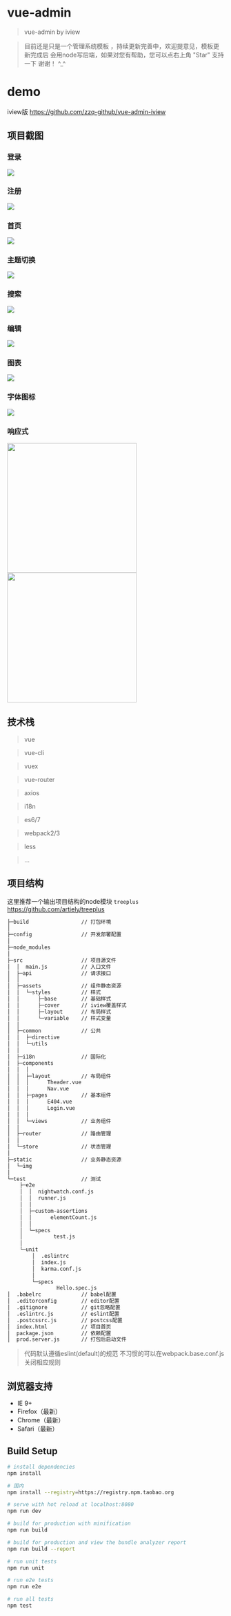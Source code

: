 # vue-admin

> vue-admin by iview

> 目前还是只是一个管理系统模板 ，持续更新完善中，欢迎提意见，模板更新完成后 会用node写后端，如果对您有帮助，您可以点右上角 "Star" 支持一下 谢谢！ ^_^
# demo
iview版 https://github.com/zzq-github/vue-admin-iview

## 项目截图
### 登录
![](img/登录.png)
### 注册
![](img/注册.png)
### 首页
![](img/首页.png)
### 主题切换
![](img/换肤.png)
### 搜索
![](img/搜索.png)
### 编辑
![](img/编辑.png)
### 图表
![](img/图表.png)
### 字体图标
![](img/图标.png)
### 响应式
<img src='img/ip5.png' width='300'> <img src='img/ip5_1.png' width='300'>


## 技术栈
 > vue 

 > vue-cli

 > vuex 

 > vue-router 

 > axios 

 > i18n

 > es6/7

 > webpack2/3

 > less

 > ...

## 项目结构

这里推荐一个输出项目结构的node模块 `treeplus` https://github.com/artiely/treeplus
```bash
├─build                 // 打包环境
│      
├─config                // 开发部署配置
│      
├─node_modules
│  
├─src                   // 项目源文件
│  │  main.js           // 入口文件
│  ├─api                // 请求接口
│  │      
│  ├─assets             // 组件静态资源
│  │  └─styles          // 样式
│  │      ├─base        // 基础样式
│  │      ├─cover       // iview覆盖样式
│  │      ├─layout      // 布局样式
│  │      └─variable    // 样式变量
│  │              
│  ├─common             // 公共
│  │  ├─directive       
│  │  └─utils           
│  │  
│  ├─i18n               // 国际化
│  ├─components     
│  │  │  
│  │  ├─layout          // 布局组件
│  │  │      Theader.vue
│  │  │      Nav.vue
│  │  ├─pages           // 基本组件
│  │  │      E404.vue
│  │  │      Login.vue
│  │  │      
│  │  └─views           // 业务组件
│  │          
│  ├─router             // 路由管理
│  │      
│  └─store              // 状态管理
│              
├─static                // 业务静态资源
│  └─img
│          
└─test                  // 测试
    ├─e2e
    │  │  nightwatch.conf.js
    │  │  runner.js
    │  │  
    │  ├─custom-assertions
    │  │      elementCount.js
    │  │      
    │  └─specs
    │          test.js
    │          
    └─unit
        │  .eslintrc
        │  index.js
        │  karma.conf.js
        │  
        └─specs
                Hello.spec.js
│  .babelrc             // babel配置
│  .editorconfig        // editor配置
│  .gitignore           // git忽略配置
│  .eslintrc.js         // eslint配置
│  .postcssrc.js        // postcss配置
│  index.html           // 项目首页
│  package.json         // 依赖配置
│  prod.server.js       // 打包后启动文件
```

> 代码默认遵循eslint(default)的规范 不习惯的可以在webpack.base.conf.js 关闭相应规则

## 浏览器支持

* IE 9+
* Firefox（最新）
* Chrome（最新）
* Safari（最新）

## Build Setup

``` bash
# install dependencies
npm install

# 国内
npm install --registry=https://registry.npm.taobao.org

# serve with hot reload at localhost:8080
npm run dev

# build for production with minification
npm run build

# build for production and view the bundle analyzer report
npm run build --report

# run unit tests
npm run unit

# run e2e tests
npm run e2e

# run all tests
npm test
```
